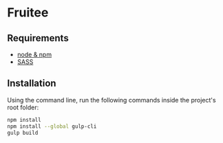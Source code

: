 # Fruitee

## Requirements
* [node & npm](https://nodejs.org/en/download/)
* [SASS](http://sass-lang.com/install)

## Installation
Using the command line, run the following commands inside the project's root folder:  
```bash
npm install
npm install --global gulp-cli
gulp build
```
